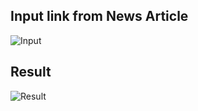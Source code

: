 ## Input link from News Article

![Input](https://github.com/user-attachments/assets/e06ba9bb-69a9-45b5-8826-8c28067e3232)


## Result

![Result](https://github.com/user-attachments/assets/2a840c72-1e32-4aca-aeea-767fffe90521)
